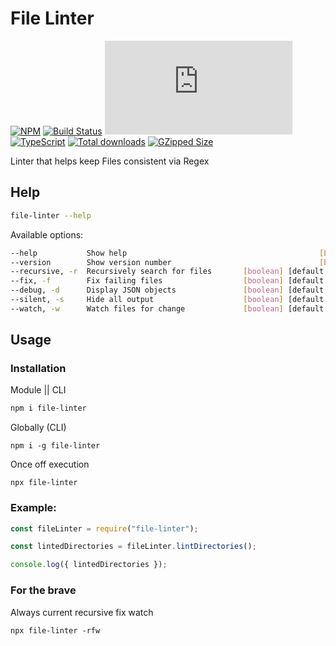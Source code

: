 # File Linter

[![NPM](https://nodei.co/npm/file-linter.png?downloads=true&downloadRank=true&stars=true)](https://nodei.co/npm/file-linter/)
[![Build Status](https://travis-ci.com/brycemcwilliams/file-linter.ts.svg?branch=master)](https://travis-ci.com/brycemcwilliams/file-linter.ts)
[![Latest Tag](https://badgen.net/github/tag/brycemcwilliams/file-linter.ts)](https://badgen.net/github/tag/brycemcwilliams/file-linter.ts)
[![TypeScript](https://badgen.net/badge/icon/typescript?icon=typescript&label)](https://badgen.net/badge/icon/typescript?icon=typescript&label)
[![Total downloads](https://badgen.net/npm/dt/file-linter)](https://badgen.net/npm/dt/file-linter)
[![GZipped Size](https://badgen.net/bundlephobia/minzip/file-linter)](https://bundlephobia.com/result?p=file-linter)

Linter that helps keep Files consistent via Regex

## Help

```sh
file-linter --help
```

Available options:

```sh
--help           Show help                                           [boolean]
--version        Show version number                                 [boolean]
--recursive, -r  Recursively search for files       [boolean] [default: false]
--fix, -f        Fix failing files                  [boolean] [default: false]
--debug, -d      Display JSON objects               [boolean] [default: false]
--silent, -s     Hide all output                    [boolean] [default: false]
--watch, -w      Watch files for change             [boolean] [default: false]
```

## Usage

### Installation

Module || CLI

```sh
npm i file-linter
```

Globally (CLI)

```
npm i -g file-linter
```

Once off execution

```
npx file-linter
```

### Example:

```js
const fileLinter = require("file-linter");

const lintedDirectories = fileLinter.lintDirectories();

console.log({ lintedDirectories });
```

### For the brave

Always current recursive fix watch

```
npx file-linter -rfw
```
